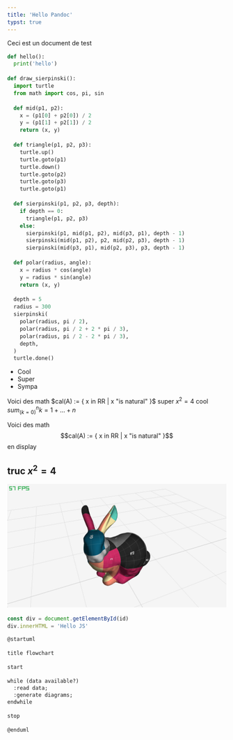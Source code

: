 ```yaml
---
title: 'Hello Pandoc'
typst: true
---
```


Ceci est un document de test

```python {.linenos}
def hello():
  print('hello')

def draw_sierpinski():
  import turtle
  from math import cos, pi, sin

  def mid(p1, p2):
    x = (p1[0] + p2[0]) / 2
    y = (p1[1] + p2[1]) / 2
    return (x, y)

  def triangle(p1, p2, p3):
    turtle.up()
    turtle.goto(p1)
    turtle.down()
    turtle.goto(p2)
    turtle.goto(p3)
    turtle.goto(p1)

  def sierpinski(p1, p2, p3, depth):
    if depth == 0:
      triangle(p1, p2, p3)
    else:
      sierpinski(p1, mid(p1, p2), mid(p3, p1), depth - 1)
      sierpinski(mid(p1, p2), p2, mid(p2, p3), depth - 1)
      sierpinski(mid(p3, p1), mid(p2, p3), p3, depth - 1)

  def polar(radius, angle):
    x = radius * cos(angle)
    y = radius * sin(angle)
    return (x, y)

  depth = 5
  radius = 300
  sierpinski(
    polar(radius, pi / 2),
    polar(radius, pi / 2 + 2 * pi / 3),
    polar(radius, pi / 2 - 2 * pi / 3),
    depth,
  )
  turtle.done()
```

- Cool
- Super
- Sympa

Voici des math $cal(A) := { x in RR | x "is natural" }$ super $x^2 = 4$ cool $sum_(k=0)^n k = 1 + ... + n$

Voici des math $$cal(A) := { x in RR | x "is natural" }$$ en display

## truc $x^2 = 4$

![Lapin avec texture](./texeledBunny.png)

```javascript {.script}
const div = document.getElementById(id)
div.innerHTML = 'Hello JS'
```

```plantuml {.build}
@startuml

title flowchart

start

while (data available?)
  :read data;
  :generate diagrams;
endwhile

stop

@enduml
```
